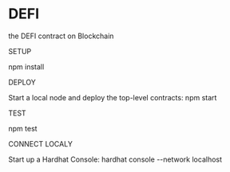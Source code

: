 # DEFI

the DEFI contract on Blockchain

SETUP

npm install

DEPLOY

Start a local node and deploy the top-level contracts:
npm start


TEST

npm test

CONNECT LOCALY

Start up a Hardhat Console:
hardhat console --network localhost
